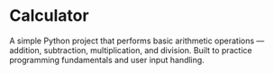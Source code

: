 # Calculator
A simple Python project that performs basic arithmetic operations — addition, subtraction, multiplication, and division. Built to practice programming fundamentals and user input handling.
